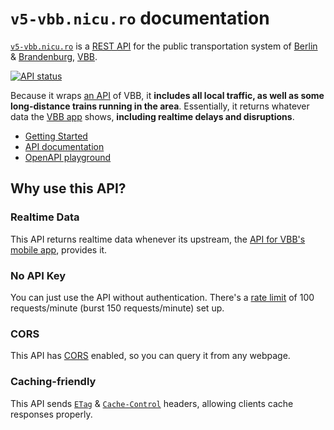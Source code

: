 # `v5-vbb.nicu.ro` documentation

[`v5-vbb.nicu.ro`](https://v5-vbb.nicu.ro/) is a [REST API](https://restfulapi.net) for the public transportation system of [Berlin](https://en.wikipedia.org/wiki/Berlin) & [Brandenburg](https://en.wikipedia.org/wiki/Brandenburg), [VBB](https://en.wikipedia.org/wiki/Verkehrsverbund_Berlin-Brandenburg).

[![API status](https://badgen.net/uptime-robot/status/m784879513-ed3cc45a865db0ba57af0001)](https://stats.uptimerobot.com/57wNLs39M/784879513)

Because it wraps [an API](https://github.com/public-transport/hafas-client/blob/5/readme.md#background) of VBB, it **includes all local traffic, as well as some long-distance trains running in the area**. Essentially, it returns whatever data the [VBB app](https://www.vbb.de/fahrplan/vbb-app) shows, **including realtime delays and disruptions**.

- [Getting Started](getting-started.md)
- [API documentation](api.md)
- [OpenAPI playground](https://petstore.swagger.io/?url=https%3A%2F%2Fv5-vbb.nicu.ro%2F.well-known%2Fservice-desc%0A)

## Why use this API?

### Realtime Data

This API returns realtime data whenever its upstream, the [API for VBB's mobile app](https://github.com/public-transport/hafas-client/blob/33d7d30acf235c54887c6459a15fe581982c6a19/p/vbb/readme.md), provides it.

### No API Key

You can just use the API without authentication. There's a [rate limit](https://apisyouwonthate.com/blog/what-is-api-rate-limiting-all-about) of 100 requests/minute (burst 150 requests/minute) set up.

### CORS

This API has [CORS](https://developer.mozilla.org/en-US/docs/Web/HTTP/Access_control_CORS) enabled, so you can query it from any webpage.

### Caching-friendly

This API sends [`ETag`](https://developer.mozilla.org/en-US/docs/Web/HTTP/Headers/ETag) & [`Cache-Control`](https://developer.mozilla.org/en-US/docs/Web/HTTP/Headers/Cache-Control) headers, allowing clients cache responses properly.
